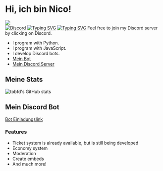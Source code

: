 # Hi, ich bin Nico!
![](https://discord.c99.nl/widget/theme-4/817435791079768105.png)  
[![Discord](https://img.shields.io/discord/1231589742617956352?style=for-the-badge&logo=Discord&logoColor=white&label=Discord&color=blue)]([https://discord.gg/qaBGctrmnv](https://discord.gg/KMs7TWypSw))  
[![Typing SVG](https://readme-typing-svg.demolab.com?font=Fira+Code&pause=1000&width=435&lines=Jinxex;Discord+Bot+Developer;Python+Developer)](https://git.io/typing-svg)
[![Typing SVG](https://readme-typing-svg.demolab.com?font=Fira+Code&pause=1000&width=435&lines=Jinxex;Discord+Bot+Developer;JavaScript+Developer)](https://git.io/typing-svg) 
Feel free to join my Discord server by clicking on Discord.
- I program with Python.
- I program with JavaScript.
- I develop Discord bots.
- [Mein Bot](https://discord.com/oauth2/authorize?client_id=1128673160154320987)
- [Mein Discord Server]([https://discord.gg/CzhgQpKEmD](https://discord.gg/KMs7TWypSw))
## Meine Stats
![tobfd's GitHub stats](https://github-readme-stats.vercel.app/api?username=tobfd&show_icons=true&theme=dracula)  
## Mein Discord Bot
[Bot Einladungslink]([https://discord.com/oauth2/authorize?client_id=1128673160154320987](https://discord.com/oauth2/authorize?client_id=1231892426331787374&permissions=8&scope=applications.commands+bot))
### Features
- Ticket system is already available, but is still being developed
- Economy system
- Moderation
- Create embeds
- And much more!


